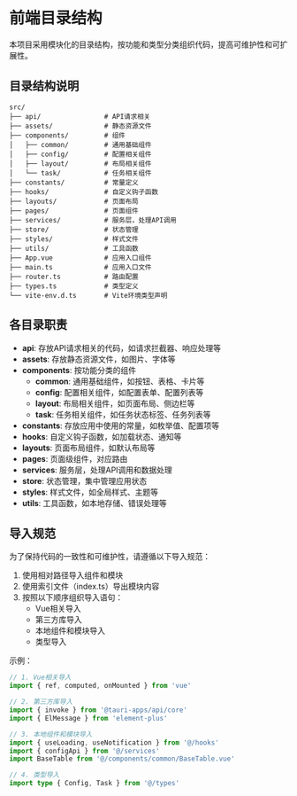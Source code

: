 # 前端目录结构

本项目采用模块化的目录结构，按功能和类型分类组织代码，提高可维护性和可扩展性。

## 目录结构说明

```
src/
├── api/                # API请求相关
├── assets/             # 静态资源文件
├── components/         # 组件
│   ├── common/         # 通用基础组件
│   ├── config/         # 配置相关组件
│   ├── layout/         # 布局相关组件
│   └── task/           # 任务相关组件
├── constants/          # 常量定义
├── hooks/              # 自定义钩子函数
├── layouts/            # 页面布局
├── pages/              # 页面组件
├── services/           # 服务层，处理API调用
├── store/              # 状态管理
├── styles/             # 样式文件
├── utils/              # 工具函数
├── App.vue             # 应用入口组件
├── main.ts             # 应用入口文件
├── router.ts           # 路由配置
├── types.ts            # 类型定义
└── vite-env.d.ts       # Vite环境类型声明
```

## 各目录职责

- **api**: 存放API请求相关的代码，如请求拦截器、响应处理等
- **assets**: 存放静态资源文件，如图片、字体等
- **components**: 按功能分类的组件
  - **common**: 通用基础组件，如按钮、表格、卡片等
  - **config**: 配置相关组件，如配置表单、配置列表等
  - **layout**: 布局相关组件，如页面布局、侧边栏等
  - **task**: 任务相关组件，如任务状态标签、任务列表等
- **constants**: 存放应用中使用的常量，如枚举值、配置项等
- **hooks**: 自定义钩子函数，如加载状态、通知等
- **layouts**: 页面布局组件，如默认布局等
- **pages**: 页面级组件，对应路由
- **services**: 服务层，处理API调用和数据处理
- **store**: 状态管理，集中管理应用状态
- **styles**: 样式文件，如全局样式、主题等
- **utils**: 工具函数，如本地存储、错误处理等

## 导入规范

为了保持代码的一致性和可维护性，请遵循以下导入规范：

1. 使用相对路径导入组件和模块
2. 使用索引文件（index.ts）导出模块内容
3. 按照以下顺序组织导入语句：
   - Vue相关导入
   - 第三方库导入
   - 本地组件和模块导入
   - 类型导入

示例：

```typescript
// 1. Vue相关导入
import { ref, computed, onMounted } from 'vue'

// 2. 第三方库导入
import { invoke } from '@tauri-apps/api/core'
import { ElMessage } from 'element-plus'

// 3. 本地组件和模块导入
import { useLoading, useNotification } from '@/hooks'
import { configApi } from '@/services'
import BaseTable from '@/components/common/BaseTable.vue'

// 4. 类型导入
import type { Config, Task } from '@/types'
``` 